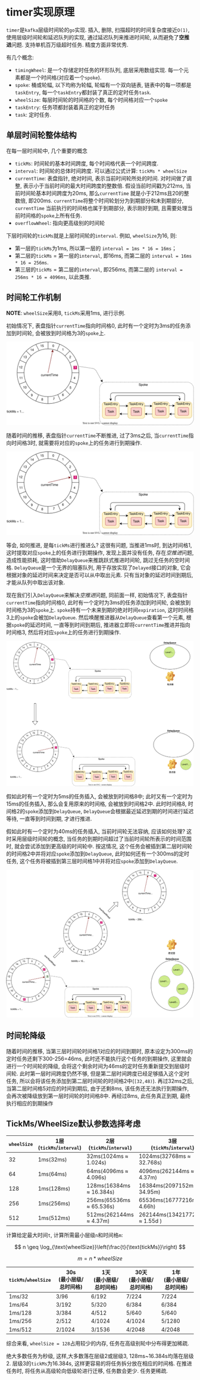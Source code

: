 # timer实现原理

`timer`是`kafka`层级时间轮的`go`实现. 插入, 删除, 扫描超时的时间复杂度接近`O(1)`, 使用层级时间轮和延迟队列的实现, 通过延迟队列来推进时间轮, 从而避免了**空推进**问题. 支持单机百万级超时任务. 精度方面非常优秀.

有几个概念:

- `timingWheel`: 是一个存储定时任务的环形队列, 底层采用数组实现. 每一个元素都是一个时间格(对应着一个`spoke`).
- `spoke`: 桶或轮幅, 以下均称为轮幅, 轮幅有一个双向链表, 链表中的每一项都是`taskEntry`, 每一个`taskEntry`都封装了真正的定时任务`task`.
- `wheelSize`: 每层时间轮的时间格的个数, 每个时间格对应一个`spoke`
- `taskEntry`: 任务项都封装着真正的定时任务
- `task`: 定时任务.

## 单层时间轮整体结构

在每一层时间轮中, 几个重要的概念

- `tickMs`: 时间轮的基本时间跨度, 每个时间格代表一个时间跨度.
- `interval`: 时间轮的总体时间跨度. 可以通过公式计算: `tickMs * wheelSize`
- `currentTime`: 表盘指针, 绝对时间, 表示当前时间轮所处的时间. 对时间做了调整, 表示小于当前时间的最大时间跨度的整数倍. 假设当前时间戳为212ms, 当前时间轮基本时间跨度为20ms, 那么`currentTime` 就是小于212ms且20的整数倍, 即200ms. `currentTime`将整个时间轮划分为到期部分和未到期部分, `currentTime` 当前执行的时间格也属于到期部分, 表示刚好到期, 且需要处理当前时间格的`spoke`上所有任务.
- `overflowWheel`: 指向更高级别的时间轮

下层时间轮的`tickMs`就是上层时间轮的`interval`. 例如, `wheelSize`为16, 则:

- 第一层的`tickMs`为1ms, 所以第一层的 `interval = 1ms * 16 = 16ms`；
- 第二层的`tickMs` = 第一层的`interval`, 即16ms, 而第二层的 `interval = 16ms * 16 = 256ms`.
- 第三层的`tickMs` = 第二层的`interval`, 即256ms, 而第二层的 `interval = 256ms * 16 = 4096ms`, 以此类推.

## 时间轮工作机制

**NOTE**: `wheelSize`采用8, `tickMs`采用1ms, 进行示例.

初始情况下, 表盘指针`currentTime`指向时间格0, 此时有一个定时为3ms的任务添加到时间轮, 会被放到时间格为3的`spoke`上.

![p1](./assets/p1.svg)

随着时间的推移, 表盘指针`currentTime`不断推进, 过了3ms之后, 当`currentTime`指向时间格3时, 就需要将对应的`spoke`上的任务进行到期操作.

![p2](./assets/p2.svg)

等会, 如何推进, 是每`tickMs`进行推进么? 这很有问题, 当推进1ms时, 到达时间格1, 这时提取对应`spoke`上的任务进行到期操作, 发现上面并没有任务, 存在*空推进*问题, 造成性能损耗, 这时借助`DelayQueue`来推跳跃式推进时间轮, 跳过无任务的空时间格. `DelayQueue`是一个无界的阻塞队列, 用于存放实现了`Delayed`接口的对象, 它会根据对象的延迟时间来决定是否可以从中取出元素. 只有当对象的延迟时间到期后, 才能从队列中取出该对象.

现在我们引入`DelayQueue`来解决*空推进*问题, 同前面一样, 初始情况下, 表盘指针`currentTime`指向时间格0, 此时有一个定时为3ms的任务添加到时间轮, 会被放到时间格为3的`spoke`上. `spoke`持有一个未来到期的绝对时间`expiration`, 这时时间格3上的`spoke`会被加`DelayQueue`. 然后唤醒推进器从`DelayQueue`查看第一个元素, 根据`spoke`的延迟时间, 一直等到时间到期后, 推进器立即将`currentTime`推进并指向时间格3, 然后将对应`spoke`上的任务进行到期操作.

![p3](./assets/p3.svg)

假如此时有一个定时为5ms的任务插入, 会被放到时间格8中; 此时又有一个定时为15ms的任务插入, 那么会复用原来的时间格, 会被放到时间格2中. 此时时间格8, 时间格2的`spoke`添加到`DelayQueue`, `DelayQueue`会根据最近延迟到期的时间进行延迟等待, 一直等到时间到期, 才进行推进.

假如此时有一个定时为40ms的任务插入, 当前时间轮无法容纳, 应该如何处理? 这时采用层级时间轮的概念, 当任务的到期时间超过了当前时间轮所表示的时间范围时, 就会尝试添加到更高级的时间轮中. 按这情况, 这个任务会被插到第二层时间轮的时间格2中并将对应`spoke`添加到`DelayQueue`, 此时如何还有一个300ms的定时任务, 这个任务将被插到第三层时间格1中并将对应`spoke`添加到`DelayQueue`.

![p4](./assets/p4.svg)

## 时间轮降级

随着时间的推移, 当第三层时间轮时间格1对应的时间到期时, 原本设定为300ms的定时任务还剩下300-256=46ms, 此时还不能执行这个任务的到期操作, 这里就会进行一个时间轮的降级, 会将这个剩余时间为46ms的定时任务重新提交到层级时间轮. 此时第一层时间跨度仍然不够, 但是第二层时间跨度已经足够插入这个定时任务, 所以会将该任务添加到第二层时间轮的时间格2中(`[32,48)`).
再过32ms之后, 当第二层时间格5对应的时间到期后, 由于还剩8ms, 该任务还无法执行到期操作, 会再次被降级放到第一层时间轮的时间格8中. 再经过8ms, 此任务真正到期, 最终执行相应的到期操作

## TickMs/WheelSize默认参数选择考虑

| `wheelSize` | 1层<br>(`tickMs`/`interval`) | 2层<br>(`tickMs`/`interval`) | 3层<br>(`tickMs`/`interval`) | 4层<br>(`tickMs`/`interval`) | 5层<br>(`tickMs`/`interval`) | 6层<br>(`tickMs`/`interval`) | 7层<br>(`tickMs`/`interval`) |
|---|---|---|---|---|---|---|---|
| 32 | 1ms(32ms) | 32ms(1024ms ≈ 1.024s) | 1024ms(32768ms ≈ 32.768s)  | 32768ms(1048576ms ≈ 17.48m) | 1048576ms(33554432ms ≈ 9.32h) | 33554432ms(1073741824ms ≈ 12.42d) | 1073741824ms(34359738368ms ≈ 1.10y) |
| 64 | 1ms(64ms) | 64ms(4096ms ≈ 4.096s) | 4096ms(262144ms ≈ 4.37m) | 262144ms(16777216ms ≈ 4.66h) | 16777216ms(33554432ms ≈ 12.42d) | 33554432ms(1073741824ms ≈ 2.18y) | - |
| 128 | 1ms(128ms) | 128ms(16384ms ≈ 16.384s) | 16384ms(2097152ms ≈ 34.95m) | 2097152ms(268435456ms ≈ 3.11d) | 268435456ms(34359738368ms ≈ 1.10y) | - | - |
| 256 | 1ms(256ms) | 256ms(65536ms ≈ 65.536s) | 65536ms(16777216ms ≈ 4.66h) | 16777216ms(4294967296ms ≈ 49.71d) | 4294967296ms(1099511627776ms ≈ 34.87y) | - | - |
| 512 | 1ms(512ms) | 512ms(262144ms ≈ 4.37m) | 262144ms(134217728ms ≈ 1.55d ) | 134217728ms(68719476736ms ≈ 2.19y) | 68719476736ms(35184372088832ms ≈ 1115.7y) | - | - |

计算给定最大时间`t`, 计算所需最小层级`n`和时间格`m`:

$$
n \geq \log_{\text{wheelSize}}\left(\frac{t}{\text{tickMs}}\right)
$$

$$m = n * wheelSize$$

| `tickMs`/`wheelSize` | 30s<br>(最小层级/总时间格) | 1天<br>(最小层级/总时间格) | 30天<br>(最小层级/总时间格) | 1年<br>(最小层级/总时间格) |
|---|---|---|---|---|
| 1ms/32  | 3/96  | 6/192  | 7/224  | 7/224 |
| 1ms/64  | 3/192  | 5/320  | 6/384  | 6/384 |
| 1ms/128 | 3/384  | 4/512  | 5/640  | 5/640 |
| 1ms/256 | 2/512 | 4/1024 | 4/1024 | 5/1280 |
| 1ms/512 | 2/1024 | 3/1536 | 4/2048 | 4/2048 |

综合来看, `wheelSize = 128`占用较少的内存, 任务在高级别轮中分布得更加稀疏.

绝大多数任务为秒级, 这样,大多数落在层级2或层级3, 128ms~16.384s均落在层级2. 层级3的`tickMs`为16.384s, 这样更容易的将任务拆分放在相应的时间格. 在推进任务时, 将任务从高级轮向低级轮进行迁移, 任务数会更少. 任务更稀疏.
